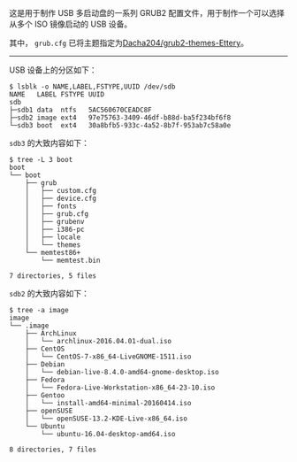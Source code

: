 这是用于制作 USB 多启动盘的一系列 GRUB2 配置文件，用于制作一个可以选择从多个 ISO 镜像启动的 USB 设备。

其中， `grub.cfg` 已将主题指定为[Dacha204/grub2-themes-Ettery](https://github.com/Dacha204/grub2-themes-Ettery)。

---

USB 设备上的分区如下：

```
$ lsblk -o NAME,LABEL,FSTYPE,UUID /dev/sdb
NAME   LABEL FSTYPE UUID
sdb
├─sdb1 data  ntfs   5AC560670CEADC8F
├─sdb2 image ext4   97e75763-3409-46df-b88d-ba5f234bf6f8
└─sdb3 boot  ext4   30a8bfb5-933c-4a52-8b7f-953ab7c58a0e
```

`sdb3` 的大致内容如下：

```
$ tree -L 3 boot
boot
└── boot
    ├── grub
    │   ├── custom.cfg
    │   ├── device.cfg
    │   ├── fonts
    │   ├── grub.cfg
    │   ├── grubenv
    │   ├── i386-pc
    │   ├── locale
    │   └── themes
    └── memtest86+
        └── memtest.bin

7 directories, 5 files
```

`sdb2` 的大致内容如下：

```
$ tree -a image
image
└── .image
    ├── ArchLinux
    │   └── archlinux-2016.04.01-dual.iso
    ├── CentOS
    │   └── CentOS-7-x86_64-LiveGNOME-1511.iso
    ├── Debian
    │   └── debian-live-8.4.0-amd64-gnome-desktop.iso
    ├── Fedora
    │   └── Fedora-Live-Workstation-x86_64-23-10.iso
    ├── Gentoo
    │   └── install-amd64-minimal-20160414.iso
    ├── openSUSE
    │   └── openSUSE-13.2-KDE-Live-x86_64.iso
    └── Ubuntu
        └── ubuntu-16.04-desktop-amd64.iso

8 directories, 7 files
```
